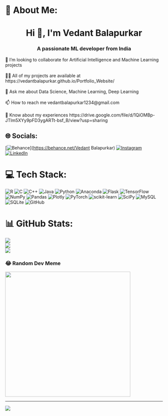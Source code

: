 <!---
- Resume Link => https://drive.google.com/file/d/1QiOMBp-JTlm5XYy9pFD3ygARTt-bsf_B/view?usp=sharing
- 👋 Hi, I’m @Vedantbalapurkar
- 👀 I’m interested in Artificial Intelligence and Machine Learning 
- 🌱 I’m currently learning AI/ML



Vedantbalapurkar/Vedantbalapurkar is a ✨ special ✨ repository because its `README.md` (this file) appears on your GitHub profile.
You can click the Preview link to take a look at your changes.



<h1 align="center">Hi 👋, I'm Vedant Balapurkar</h1>
<h3 align="center">A passionate ML developer from India</h3>

<p align="left"> <img src="https://komarev.com/ghpvc/?username=vedantbalapurkar&label=Profile%20views&color=0e75b6&style=flat" alt="vedantbalapurkar" /> </p>

- 👯 I’m looking to collaborate for **Artificial Intelligence and Machine Learning projects**

- 👨‍💻 All of my projects are available at [https://vedantbalapurkar.github.io/Portfolio_Website/](https://vedantbalapurkar.github.io/Portfolio_Website/)

- 💬 Ask me about **Data Science, Machine Learning, Deep Learning**

- 📫 How to reach me **vedantbalapurkar1234@gmail.com**

- 📄 Know about my experiences [https://drive.google.com/file/d/1QiOMBp-JTlm5XYy9pFD3ygARTt-bsf_B/view?usp=sharing](https://drive.google.com/file/d/1QiOMBp-JTlm5XYy9pFD3ygARTt-bsf_B/view?usp=sharing)

<h3 align="left">Connect with me:</h3>
<p align="left">
<a href="https://linkedin.com/in/http://www.linkedin.com/in/vedant1106" target="blank"><img align="center" src="https://raw.githubusercontent.com/rahuldkjain/github-profile-readme-generator/master/src/images/icons/Social/linked-in-alt.svg" alt="http://www.linkedin.com/in/vedant1106" height="30" width="40" /></a>
</p>

<h3 align="left">Languages and Tools:</h3>
<p align="left"> <a href="https://www.cprogramming.com/" target="_blank" rel="noreferrer"> <img src="https://raw.githubusercontent.com/devicons/devicon/master/icons/c/c-original.svg" alt="c" width="40" height="40"/> </a> <a href="https://www.w3schools.com/cpp/" target="_blank" rel="noreferrer"> <img src="https://raw.githubusercontent.com/devicons/devicon/master/icons/cplusplus/cplusplus-original.svg" alt="cplusplus" width="40" height="40"/> </a> <a href="https://www.java.com" target="_blank" rel="noreferrer"> <img src="https://raw.githubusercontent.com/devicons/devicon/master/icons/java/java-original.svg" alt="java" width="40" height="40"/> </a> <a href="https://www.python.org" target="_blank" rel="noreferrer"> <img src="https://raw.githubusercontent.com/devicons/devicon/master/icons/python/python-original.svg" alt="python" width="40" height="40"/> </a> <a href="https://pytorch.org/" target="_blank" rel="noreferrer"> <img src="https://www.vectorlogo.zone/logos/pytorch/pytorch-icon.svg" alt="pytorch" width="40" height="40"/> </a> <a href="https://scikit-learn.org/" target="_blank" rel="noreferrer"> <img src="https://upload.wikimedia.org/wikipedia/commons/0/05/Scikit_learn_logo_small.svg" alt="scikit_learn" width="40" height="40"/> </a> <a href="https://seaborn.pydata.org/" target="_blank" rel="noreferrer"> <img src="https://seaborn.pydata.org/_images/logo-mark-lightbg.svg" alt="seaborn" width="40" height="40"/> </a> <a href="https://www.tensorflow.org" target="_blank" rel="noreferrer"> <img src="https://www.vectorlogo.zone/logos/tensorflow/tensorflow-icon.svg" alt="tensorflow" width="40" height="40"/> </a> </p>

<p><img align="center" src="https://github-readme-stats.vercel.app/api/top-langs?username=vedantbalapurkar&show_icons=true&locale=en&layout=compact" alt="vedantbalapurkar" /></p>

<p><img align="center" src="https://github-readme-streak-stats.herokuapp.com/?user=vedantbalapurkar&" alt="vedantbalapurkar" /></p>
--->



# 💫 About Me:
<h1 align="center">Hi 👋, I'm Vedant Balapurkar</h1>
<h3 align="center">A passionate ML developer from India</h3>
👯 I’m looking to collaborate for Artificial Intelligence and Machine Learning projects<br><br>👨‍💻 All of my projects are available at https://vedantbalapurkar.github.io/Portfolio_Website/<br><br>💬 Ask me about Data Science, Machine Learning, Deep Learning<br><br>📫 How to reach me vedantbalapurkar1234@gmail.com<br><br>📄 Know about my experiences https://drive.google.com/file/d/1QiOMBp-JTlm5XYy9pFD3ygARTt-bsf_B/view?usp=sharing


## 🌐 Socials:
[![Behance](https://img.shields.io/badge/Behance-1769ff?logo=behance&logoColor=white)](https://behance.net/Vedant Balapurkar) [![Instagram](https://img.shields.io/badge/Instagram-%23E4405F.svg?logo=Instagram&logoColor=white)](https://instagram.com/_vedaaant_._) [![LinkedIn](https://img.shields.io/badge/LinkedIn-%230077B5.svg?logo=linkedin&logoColor=white)](https://linkedin.com/in/http://www.linkedin.com/in/vedant1106) 

# 💻 Tech Stack:
![R](https://img.shields.io/badge/r-%23276DC3.svg?style=for-the-badge&logo=r&logoColor=white) ![C](https://img.shields.io/badge/c-%2300599C.svg?style=for-the-badge&logo=c&logoColor=white) ![C++](https://img.shields.io/badge/c++-%2300599C.svg?style=for-the-badge&logo=c%2B%2B&logoColor=white) ![Java](https://img.shields.io/badge/java-%23ED8B00.svg?style=for-the-badge&logo=java&logoColor=white) ![Python](https://img.shields.io/badge/python-3670A0?style=for-the-badge&logo=python&logoColor=ffdd54) ![Anaconda](https://img.shields.io/badge/Anaconda-%2344A833.svg?style=for-the-badge&logo=anaconda&logoColor=white) ![Flask](https://img.shields.io/badge/flask-%23000.svg?style=for-the-badge&logo=flask&logoColor=white) ![TensorFlow](https://img.shields.io/badge/TensorFlow-%23FF6F00.svg?style=for-the-badge&logo=TensorFlow&logoColor=white) ![NumPy](https://img.shields.io/badge/numpy-%23013243.svg?style=for-the-badge&logo=numpy&logoColor=white) ![Pandas](https://img.shields.io/badge/pandas-%23150458.svg?style=for-the-badge&logo=pandas&logoColor=white) ![Plotly](https://img.shields.io/badge/Plotly-%233F4F75.svg?style=for-the-badge&logo=plotly&logoColor=white) ![PyTorch](https://img.shields.io/badge/PyTorch-%23EE4C2C.svg?style=for-the-badge&logo=PyTorch&logoColor=white) ![scikit-learn](https://img.shields.io/badge/scikit--learn-%23F7931E.svg?style=for-the-badge&logo=scikit-learn&logoColor=white) ![SciPy](https://img.shields.io/badge/SciPy-%230C55A5.svg?style=for-the-badge&logo=scipy&logoColor=%white) ![MySQL](https://img.shields.io/badge/mysql-%2300f.svg?style=for-the-badge&logo=mysql&logoColor=white) ![SQLite](https://img.shields.io/badge/sqlite-%2307405e.svg?style=for-the-badge&logo=sqlite&logoColor=white) ![GitHub](https://img.shields.io/badge/GitHub-%23121011.svg?style=for-the-badge&logo=github&logoColor=white)
# 📊 GitHub Stats:
![](https://github-readme-stats.vercel.app/api?username=Vedantbalapurkar&theme=dark&hide_border=false&include_all_commits=true&count_private=true)<br/>
![](https://github-readme-streak-stats.herokuapp.com/?user=Vedantbalapurkar&theme=dark&hide_border=false)<br/>
![](https://github-readme-stats.vercel.app/api/top-langs/?username=Vedantbalapurkar&theme=dark&hide_border=false&include_all_commits=true&count_private=true&layout=compact)

### 😂 Random Dev Meme
<img src='https://randommeme-five.vercel.app/' style="height: 400px;"/>

---
[![](https://visitcount.itsvg.in/api?id=Vedantbalapurkar&icon=0&color=0)](https://visitcount.itsvg.in)

<!-- Proudly created with GPRM ( https://gprm.itsvg.in ) -->
